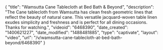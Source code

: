 {
    "title": "Wamsutta Cane Tablecloth at Bed Bath & Beyond",
    "description": "The Cane tablecloth from Wamsutta has clean fresh geometric lines that reflect the beauty of natural cane. This versatile jacquard-woven table linen exudes simplicity and freshness and is perfect for all dining occasions. Thanks for watching.",
    "videoid": "6468390",
    "date_created": "1400621227",
    "date_modified": "1488481885",
    "type": "captivate",
    "layout": "video",
    "url": "\/v\/wamsutta-cane-tablecloth-at-bed-bath-beyond\/6468390"
}